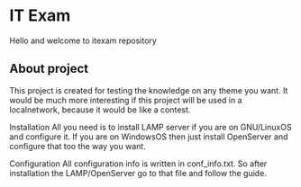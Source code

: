 <h1>IT Exam</h1>

Hello and welcome to itexam repository

<h2>About project</h2>
This project is created for testing the knowledge on any theme you want.
It would be much more interesting if this project will be used in a localnetwork, because it would be like a contest.

Installation
All you need is to install LAMP server if you are on GNU/LinuxOS and configure it.
If you are on WindowsOS then just install OpenServer and configure that too the way you want.

Configuration
All configuration info is written in conf_info.txt. 
So after installation the LAMP/OpenServer go to that file and follow the guide.
